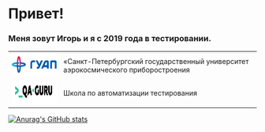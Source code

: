 # Привет!

### Меня зовут Игорь и я с 2019 года в тестировании.

|      | |
|----------------------------------------------------------------------------|----------------------------------------------------------------------------------|
| <img title="SUAI" src="images/logo/guap.png" height="48" width="100">      | «Санкт-Петербургский государственный университет аэрокосмического приборостроения|
| <img title="SUAI" src="images/logo/qa-guru80.png" height="48" width="180"> | Школа по автоматизации тестирования                                              |

[![Anurag's GitHub stats](https://github-readme-stats.vercel.app/api?username=Bigwatch86)](https://github.com/Bigwatch86/github-readme-stats)

